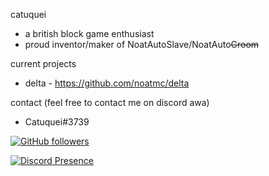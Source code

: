 catuquei
- a british block game enthusiast
- proud inventor/maker of NoatAutoSlave/NoatAuto~~Groom~~

current projects
- delta - https://github.com/noatmc/delta


contact (feel free to contact me on discord awa)
- Catuquei#3739

[![GitHub followers](https://img.shields.io/github/followers/Catuquei.svg?style=social&label=Followers)](https://github.com/Catuquei?tab=followers)


[![Discord Presence](https://lanyard.cnrad.dev/api/531501086855397377)](https://discord.com/users/531501086855397377)


